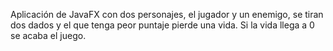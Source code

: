 Aplicación de JavaFX con dos personajes, el jugador y un enemigo, se tiran dos dados y el que tenga peor puntaje pierde una vida. Si la vida llega a 0 se acaba el juego.
